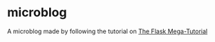# microblog
A microblog made by following the tutorial on [The Flask Mega-Tutorial](https://blog.miguelgrinberg.com/post/the-flask-mega-tutorial-part-i-hello-world)
